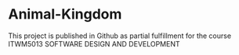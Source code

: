 # Animal-Kingdom
This project is published in Github as partial fulfillment for the course ITWM5013 SOFTWARE DESIGN AND DEVELOPMENT
